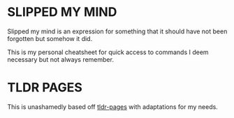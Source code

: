 # SLIPPED MY MIND
Slipped my mind is an expression for something that it should have not been forgotten but somehow it did.

This is my personal cheatsheet for quick access to commands I deem necessary but not always remember.

# TLDR PAGES

This is unashamedly based off [tldr-pages](https://github.com/tldr-pages/tldr) with adaptations for my needs.
